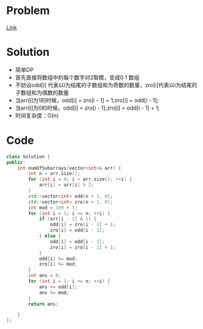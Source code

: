 # Problem
[Link](https://leetcode-cn.com/problems/number-of-sub-arrays-with-odd-sum/)

# Solution
* 简单DP
* 首先直接将数组中的每个数字对2取模，变成0 1 数组
* 不妨设odd[i] 代表以i为结尾的子数组和为奇数的数量，zro[i]代表以i为结尾的子数组和为偶数的数量
* 当arr[i]为1的时候，odd[i] = zro[i - 1] + 1;zro[i] = odd[i - 1];
* 当arr[i]为0的时候，odd[i] = zro[i - 1];zro[i] = odd[i - 1] + 1;
* 时间复杂度：O(n)

# Code
```cpp
class Solution {
public:
    int numOfSubarrays(vector<int>& arr) {
        int n = arr.size();
        for (int i = 0; i < arr.size(); ++i) {
            arr[i] = arr[i] % 2;
        }
        std::vector<int> odd(n + 1, 0);
        std::vector<int> zro(n + 1, 0);
        int mod = 1e9 + 7;
        for (int i = 1; i <= n; ++i) {
            if (arr[i - 1] & 1) {
                odd[i] = zro[i - 1] + 1;
                zro[i] = odd[i - 1];
            } else {
                odd[i] = odd[i - 1];
                zro[i] = zro[i - 1] + 1;
            }
            odd[i] %= mod;
            zro[i] %= mod;
        }
        int ans = 0;
        for (int i = 1; i <= n; ++i) {
            ans += odd[i];
            ans %= mod;
        }
        return ans;

    }
};
```